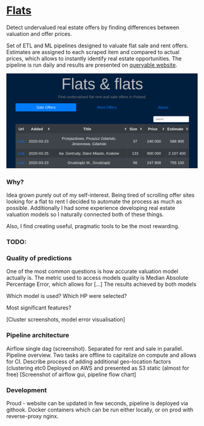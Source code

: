 # [Flats](http://flats.antoniszczepanik.com)
Detect undervalued real estate offers by finding differences between valuation and offer prices.

Set of ETL and ML pipelines designed to valuate flat sale and rent offers.
Estimates are assigned to each scraped item and compared to actual prices,
which allows to instantly identify real estate opportunities.
The pipeline is run daily and results are presented on [queryable website](http://flats.antoniszczepanik.com).

[![alt text](docs/WebsiteScreenshot.png)](http://flats.antoniszczepanik.com)

### Why?

Idea grown purely out of my self-interest. Being tired of scrolling offer sites
looking for a flat to rent I decided to automate the process as much as possible.
Additionally I had some experience developing real estate valuation models so I
naturally connected both of these things.


Also, I find creating useful, pragmatic tools to be the most rewarding.

### TODO:

### Quality of predictions

One of the most common questions is how accurate valuation model actually is.
The metric used to access models quality is Median Absolute Percentage Error,
which allows for [...]
The results achieved by both models

Which model is used? Which HP were selected?

Most significant features?

[Cluster screenshots, model error visualisation]


### Pipeline architecture
Airflow single dag (screenshot). Separated for rent and sale in parallel.
Pipeline overview. Two tasks are offline to capitalize on compute and allows for CI.
Describe process of adding additional geo-location factors (clustering etc0
Deployed on AWS and presented as S3 static (almost for free)
[Screenshot of airflow gui, pipeline flow chart]


### Development
Proud  - website can be updated in few seconds, pipeline is deployed via githook.
Docker containers which can be run either locally, or on prod with reverse-proxy nginx.



